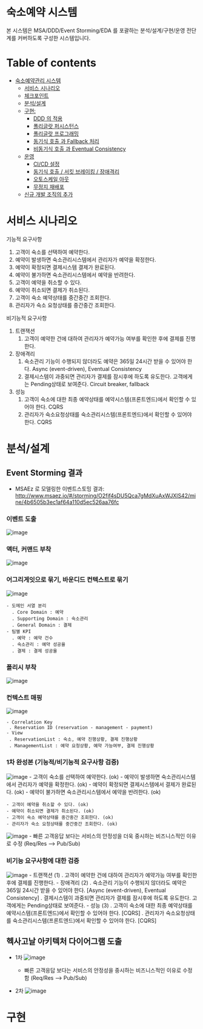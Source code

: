 
# 숙소예약 시스템

본 시스템은 MSA/DDD/Event Storming/EDA 를 포괄하는 분석/설계/구현/운영 전단계를 커버하도록 구성한 시스템입니다.

# Table of contents

- [숙소예약관리 시스템](#---)
  - [서비스 시나리오](#서비스-시나리오)
  - [체크포인트](#체크포인트)
  - [분석/설계](#분석설계)
  - [구현:](#구현-)
    - [DDD 의 적용](#ddd-의-적용)
    - [폴리글랏 퍼시스턴스](#폴리글랏-퍼시스턴스)
    - [폴리글랏 프로그래밍](#폴리글랏-프로그래밍)
    - [동기식 호출 과 Fallback 처리](#동기식-호출-과-Fallback-처리)
    - [비동기식 호출 과 Eventual Consistency](#비동기식-호출-과-Eventual-Consistency)
  - [운영](#운영)
    - [CI/CD 설정](#cicd설정)
    - [동기식 호출 / 서킷 브레이킹 / 장애격리](#동기식-호출-서킷-브레이킹-장애격리)
    - [오토스케일 아웃](#오토스케일-아웃)
    - [무정지 재배포](#무정지-재배포)
  - [신규 개발 조직의 추가](#신규-개발-조직의-추가)

# 서비스 시나리오

기능적 요구사항
1. 고객이 숙소를 선택하여 예약한다.
1. 예약이 발생하면 숙소관리시스템에서 관리자가 예약을 확정한다.
1. 예약이 확정되면 결제시스템 결제가 완료된다.
1. 예약이 불가하면 숙소관리시스템에서 예약을 반려한다.
1. 고객이 예약을 취소할 수 있다.
1. 예약이 취소되면 결제가 취소된다.
1. 고객이 숙소 예약상태를 중간중간 조회한다.
1. 관리자가 숙소 요청상태를 중간중간 조회한다.


비기능적 요구사항
1. 트랜잭션
    1. 고객이 예약한 건에 대하여 관리자가 예약가능 여부를 확인한 후에 결제를 진행한다. 
1. 장애격리
    1. 숙소관리 기능이 수행되지 않더라도 예약은 365일 24시간 받을 수 있어야 한다. Async (event-driven), Eventual Consistency
    1. 결제시스템이 과중되면 관리자가 결제를 잠시후에 하도록 유도한다. 고객에게는 Pending상태로 보여준다. Circuit breaker, fallback
1. 성능
    1. 고객이 숙소에 대한 최종 예약상태를 예약시스템(프론트엔드)에서 확인할 수 있어야 한다. CQRS
    1. 관리자가 숙소요청상태를 숙소관리시스템(프론트엔드)에서 확인할 수 있어야 한다. CQRS


# 분석/설계

## Event Storming 결과
* MSAEz 로 모델링한 이벤트스토밍 결과: http://www.msaez.io/#/storming/O2fif4sDU5Qca7gMdXuAxWJXlS42/mine/4b6505b3ec1af64a110d5ec526aa76fc


### 이벤트 도출
![image](https://user-images.githubusercontent.com/63624005/100561536-85a0fe00-32fc-11eb-867a-661a715ab4dd.png)

  
### 액터, 커맨드 부착
![image](https://user-images.githubusercontent.com/63624005/100561589-a8331700-32fc-11eb-9529-fd5e6fbfb6c1.png)


### 어그리게잇으로 묶기, 바운디드 컨텍스트로 묶기
![image](https://user-images.githubusercontent.com/63624005/100561638-c3058b80-32fc-11eb-85e1-9f02767ec27a.png)


    - 도메인 서열 분리
      . Core Domain : 예약 
      . Supporting Domain : 숙소관리
      . General Domain : 결제
    - 팀별 KPI
      . 예약 : 예약 건수
      . 숙소관리 : 예약 성공율
      . 결제 : 결제 성공율
      

### 폴리시 부착
![image](https://user-images.githubusercontent.com/63624005/100561662-d153a780-32fc-11eb-826a-fdaab23e521d.png)


### 컨텍스트 매핑
![image](https://user-images.githubusercontent.com/63624005/100561689-df092d00-32fc-11eb-9b1a-ed67647284e5.png)

    - Correlation Key
     . Reservation ID (reservation - management - payment)
    - View
     . ReservationList : 숙소, 예약 진행상황, 결제 진행상황
     . ManagementList : 예약 요청상황, 예약 가능여부, 결제 진행상황 



### 1차 완성본 (기능적/비기능적 요구사항 검증)

![image](https://user-images.githubusercontent.com/63624005/100561706-ea5c5880-32fc-11eb-84da-5e67a0dab581.png)
    - 고객이 숙소를 선택하여 예약한다. (ok)
    - 예약이 발생하면 숙소관리시스템에서 관리자가 예약을 확정한다. (ok)
    - 예약이 확정되면 결제시스템에서 결제가 완료된다. (ok)
    - 예약이 불가하면 숙소관리시스템에서 예약을 반려한다. (ok)
    
    - 고객이 예약을 취소할 수 있다. (ok)
    - 예약이 취소되면 결제가 취소된다. (ok)
    - 고객이 숙소 예약상태를 중간중간 조회한다. (ok)
    - 관리자가 숙소 요청상태를 중간중간 조회한다. (ok)


![image](https://user-images.githubusercontent.com/63624005/100561830-47580e80-32fd-11eb-9277-fe1cae4eecf0.png)
    - 빠른 고객응답 보다는 서비스의 안정성을 더욱 중시하는 비즈니스적인 이유로 수정 (Req/Res --> Pub/Sub)
   
### 비기능 요구사항에 대한 검증
![image](https://user-images.githubusercontent.com/63624005/100561734-006a1900-32fd-11eb-801c-219aedf91d45.png)
    - 트랜잭션 (1)
      . 고객이 예약한 건에 대하여 관리자가 예약가능 여부를 확인한 후에 결제를 진행한다.
    - 장애격리 (2)
      . 숙소관리 기능이 수행되지 않더라도 예약은 365일 24시간 받을 수 있어야 한다. 
        [Async (event-driven), Eventual Consistency]
      . 결제시스템이 과중되면 관리자가 결제를 잠시후에 하도록 유도한다. 고객에게는 Pending상태로 보여준다. 
    - 성능 (3)
      . 고객이 숙소에 대한 최종 예약상태를 예약시스템(프론트엔드)에서 확인할 수 있어야 한다. [CQRS]
      . 관리자가 숙소요청상태를 숙소관리시스템(프론트엔드)에서 확인할 수 있어야 한다. [CQRS]
    

## 헥사고날 아키텍처 다이어그램 도출
- 1차
![image](https://user-images.githubusercontent.com/63624005/100561868-5939b180-32fd-11eb-8f9a-debfc8a65cc2.png)

    - 빠른 고객응답 보다는 서비스의 안정성을 중시하는 비즈니스적인 이유로 수정함 (Req/Res --> Pub/Sub)

- 2차
![image](https://user-images.githubusercontent.com/63624005/100561892-69519100-32fd-11eb-99f2-1ec26602fcbd.png)



# 구현



